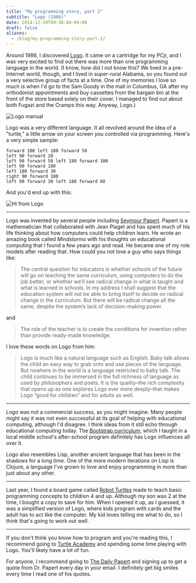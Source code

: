```yaml
---
title: "My programming story, part 2"
subtitle: "Logo (1986)"
date: 2014-12-10T09:38:04-04:00
draft: false
aliases:
  - /blog/my-programming-story-part-2/
---
```


Around 1986, I discovered [Logo](https://en.wikipedia.org/wiki/Logo_(programming_language)). It came on a cartridge for my PCjr, and I was very excited to find out there was more than one programming language in the world. (I know, how did I not know this? We lived in a pre-Internet world, though, and I lived in super-rural Alabama, so you found out a very selective group of facts at a time. One of my memories I love so much is when I'd go to the Sam Goody in the mall in Columbus, GA after my orthodonist appointments and buy cassettes from the bargain bin at the front of the store based solely on their cover. I managed to find out about both Fugazi and the Cramps this way. Anyway, Logo.)

![Logo manual](/img/my-programming-story/logo_manual_medium.jpg)

Logo was a very different language. It all revolved around the idea of a "turtle," a little arrow on your screen you controlled via programming. Here's a very simple sample:

```logo
forward 100 left 180 forward 50
left 90 forward 20
left 90 forward 50 left 180 forward 100
left 90 forward 100
left 180 forward 30
right 90 forward 100
left 90 forward 30 left 180 forward 60
```

And you'd end up with this:

![Hi from Logo](/img/my-programming-story/hi_logo_large.png)

---

Logo was invented by several people including [Seymour Papert](http://dailypapert.com/about-seymour-papert/). Papert is a mathematician that collaborated with Jean Piaget and has spent much of his life thinking about how computers could help children learn. He wrote an amazing book called _Mindstorms_ with his thoughts on educational computing that I found a few years ago and read. He became one of my role models after reading that. How could you not love a guy who says things like:

> The central question for educators is whether schools of the future will go on teaching the same curriculum, using computers to do the job better, or whether we’ll see radical change in what is taught and what is learned in schools. In my address I shall suggest that the education system will not be able to bring itself to decide on radical change in the curriculum. But there will be radical change all the same, despite the system’s lack of decision-making power.

and

> The role of the teacher is to create the conditions for invention rather than provide ready-made knowledge.

I love these words on Logo from him:

> Logo is much like a natural language such as English. Baby talk allows the child an easy way to grab onto and use pieces of the language. But nowhere in the world is a language restricted to baby talk. The child continues to be immersed in the full richness of language as used by philosophers and poets. It is the quality–the rich complexity that opens up as one explores Logo ever more deeply–that makes Logo “good for children” and for adults as well.

---
Logo was not a commercial success, as you might imagine. Many people might say it was not even successful at its goal of helping with educational computing, although I'd disagree. I think ideas from it still echo through educational computing today. The [Bootstrap curriculum](http://www.bootstrapworld.org/), which I taught in a local middle school's after-school program definitely has Logo influences all over it.

Logo also resembles Lisp, another ancient language that has been in the shadows for a long time. One of the more modern iterations on Lisp is Clojure, a language I've grown to love and enjoy programming in more than just about any other.

---
Last year, I found a board game called [Robot Turtles](http://www.robotturtles.com/) made to teach basic programming concepts to children 4 and up. Although my son was 2 at the time, I bought a copy to save for him. When I opened it up, as I guessed, it was a simplified version of Logo, where kids program with cards and the adult has to act like the computer. My kid loves telling me what to do, so I think that's going to work out well.

---
If you don't think you know how to program and you're reading this, I recommend going to [Turtle Academy](http://turtleacademy.com/index/en) and spending some time playing with Logo. You'll likely have a lot of fun.

For anyone, I recommend going to [The Daily Papert](http://dailypapert.com/) and signing up to get a quote from Dr. Papert every day in your email. I definitely get big smiles every time I read one of his quotes.
